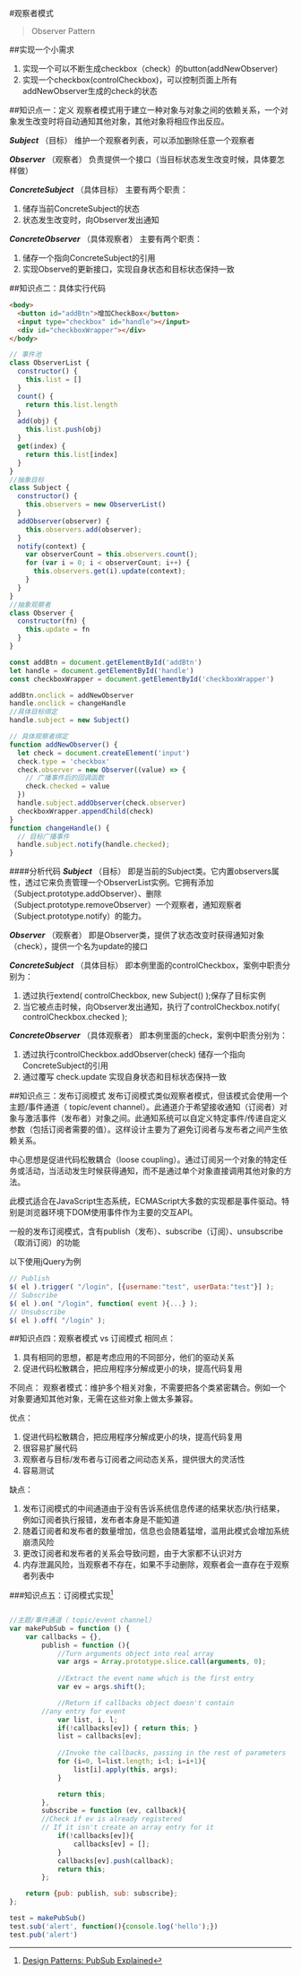 #观察者模式
> Observer Pattern

##实现一个小需求
1.  实现一个可以不断生成checkbox（check）的button(addNewObserver)
1.  实现一个checkbox(controlCheckbox)，可以控制页面上所有addNewObserver生成的check的状态

##知识点一：定义
观察者模式用于建立一种对象与对象之间的依赖关系，一个对象发生改变时将自动通知其他对象，其他对象将相应作出反应。

***Subject*** （目标）
维护一个观察者列表，可以添加删除任意一个观察者

***Observer*** （观察者）
负责提供一个接口（当目标状态发生改变时候，具体要怎样做）

***ConcreteSubject*** （具体目标）
主要有两个职责：
1.  储存当前ConcreteSubject的状态
1.  状态发生改变时，向Observer发出通知

***ConcreteObserver*** （具体观察者）
主要有两个职责：
1.  储存一个指向ConcreteSubject的引用
1.  实现Observe的更新接口，实现自身状态和目标状态保持一致

##知识点二：具体实行代码
```html
<body>
  <button id="addBtn">增加CheckBox</button>
  <input type="checkbox" id="handle"></input>
  <div id="checkboxWrapper"></div>
</body>
```
```js
// 事件池
class ObserverList {
  constructor() {
    this.list = []
  }
  count() {
    return this.list.length
  }
  add(obj) {
    this.list.push(obj)
  }
  get(index) {
    return this.list[index]
  }
}
//抽象目标
class Subject {
  constructor() {
    this.observers = new ObserverList()
  }
  addObserver(observer) {
    this.observers.add(observer);
  }
  notify(context) {
    var observerCount = this.observers.count();
    for (var i = 0; i < observerCount; i++) {
      this.observers.get(i).update(context);
    }
  }
}
//抽象观察者
class Observer {
  constructor(fn) {
    this.update = fn
  }
}

const addBtn = document.getElementById('addBtn')
let handle = document.getElementById('handle')
const checkboxWrapper = document.getElementById('checkboxWrapper')

addBtn.onclick = addNewObserver
handle.onclick = changeHandle
//具体目标绑定
handle.subject = new Subject()

// 具体观察者绑定
function addNewObserver() {
  let check = document.createElement('input')
  check.type = 'checkbox'
  check.observer = new Observer((value) => {
    // 广播事件后的回调函数
    check.checked = value
  })
  handle.subject.addObserver(check.observer)
  checkboxWrapper.appendChild(check)
}
function changeHandle() {
  // 目标广播事件
  handle.subject.notify(handle.checked);
}
```

####分析代码
***Subject*** （目标）
即是当前的Subject类。它内置observers属性，透过它来负责管理一个ObserverList实例。它拥有添加（Subject.prototype.addObserver）、删除（Subject.prototype.removeObserver）一个观察者，通知观察者（Subject.prototype.notify）的能力。

***Observer*** （观察者）
即是Observer类，提供了状态改变时获得通知对象（check），提供一个名为update的接口

***ConcreteSubject*** （具体目标）
即本例里面的controlCheckbox，案例中职责分别为：
1.  透过执行extend( controlCheckbox, new Subject() );保存了目标实例
1.  当它被点击时候，向Observer发出通知，执行了controlCheckbox.notify( controlCheckbox.checked );

***ConcreteObserver*** （具体观察者）
即本例里面的check，案例中职责分别为：
1.  透过执行controlCheckbox.addObserver(check) 储存一个指向ConcreteSubject的引用
1.  通过覆写 check.update 实现自身状态和目标状态保持一致

##知识点三：发布订阅模式
发布订阅模式类似观察者模式，但该模式会使用一个主题/事件通道（ topic/event channel）。此通道介于希望接收通知（订阅者）对象与激活事件（发布者）对象之间。此通知系统可以自定义特定事件/传递自定义参数（包括订阅者需要的值）。这样设计主要为了避免订阅者与发布者之间产生依赖关系。

中心思想是促进代码松散耦合（loose coupling）。通过订阅另一个对象的特定任务或活动，当活动发生时候获得通知，而不是通过单个对象直接调用其他对象的方法。

此模式适合在JavaScript生态系统，ECMAScript大多数的实现都是事件驱动。特别是浏览器环境下DOM使用事件作为主要的交互API。

一般的发布订阅模式，含有publish（发布）、subscribe（订阅）、unsubscribe（取消订阅）的功能

以下使用jQuery为例
```javascript
// Publish
$( el ).trigger( "/login", [{username:"test", userData:"test"}] );
// Subscribe
$( el ).on( "/login", function( event ){...} );
// Unsubscribe
$( el ).off( "/login" );
```

##知识点四：观察者模式 vs 订阅模式
相同点：
1.  具有相同的思想，都是考虑应用的不同部分，他们的驱动关系
1.  促进代码松散耦合，把应用程序分解成更小的块，提高代码复用

不同点：
观察者模式：维护多个相关对象，不需要把各个类紧密耦合。例如一个对象要通知其他对象，无需在这些对象上做太多兼容。

优点：
1.  促进代码松散耦合，把应用程序分解成更小的块，提高代码复用
1.  很容易扩展代码
1.  观察者与目标/发布者与订阅者之间动态关系，提供很大的灵活性
1.  容易测试

缺点：
1.  发布订阅模式的中间通道由于没有告诉系统信息传递的结果状态/执行结果，例如订阅者执行报错，发布者本身是不能知道
1.  随着订阅者和发布者的数量增加，信息也会随着猛增，滥用此模式会增加系统崩溃风险
1.  更改订阅者和发布者的关系会导致问题，由于大家都不认识对方
1.  内存泄漏风险，当观察者不存在，如果不手动删除，观察者会一直存在于观察者列表中

###知识点五：订阅模式实现[^1]
```javascript

//主题/事件通道（ topic/event channel）
var makePubSub = function () {
	var callbacks = {},
        publish = function (){
            //Turn arguments object into real array
            var args = Array.prototype.slice.call(arguments, 0);
    
            //Extract the event name which is the first entry
            var ev = args.shift();

            //Return if callbacks object doesn't contain 
	    //any entry for event
            var list, i, l;
            if(!callbacks[ev]) { return this; }
            list = callbacks[ev];
    
            //Invoke the callbacks, passing in the rest of parameters
            for (i=0, l=list.length; i<l; i=i+1){
                list[i].apply(this, args);
            }

            return this;
        },
        subscribe = function (ev, callback){
	    //Check if ev is already registered
	    // If it isn't create an array entry for it
            if(!callbacks[ev]){
                callbacks[ev] = [];
            }
            callbacks[ev].push(callback);
            return this;
        };

	return {pub: publish, sub: subscribe};
};

test = makePubSub()
test.sub('alert', function(){console.log('hello');})
test.pub('alert')
```

[^1]:  [Design Patterns: PubSub Explained](https://abdulapopoola.com/2013/03/12/design-patterns-pub-sub-explained/)
